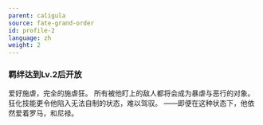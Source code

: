 ```yaml
---
parent: caligula
source: fate-grand-order
id: profile-2
language: zh
weight: 2
---
```


### 羁绊达到Lv.2后开放

爱好施虐，完全的施虐狂。
所有被他盯上的敌人都将会成为暴虐与恶行的对象。
狂化技能更令他陷入无法自制的状态，难以驾驭。
——即便在这种状态下，他依然爱着罗马，和尼禄。
